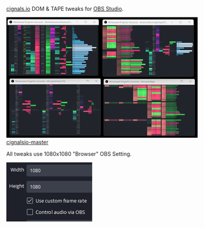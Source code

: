 [cignals.io](https://cignals.io/) DOM & TAPE tweaks for [OBS Studio](https://obsproject.com/).

![Screenshot-1](/media/Screenshot-1.png)
[cignalsio-master](/json/cignalsio-master.json)

All tweaks use 1080x1080 "Browser" OBS Setting.

![width-height](/media/width-height.png)


